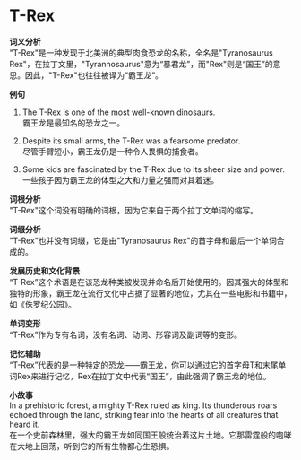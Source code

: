 # T-Rex

**词义分析**  
"T-Rex"是一种发现于北美洲的典型肉食恐龙的名称，全名是"Tyranosaurus Rex"，在拉丁文里，"Tyrannosaurus"意为“暴君龙”，而"Rex"则是“国王”的意思。因此，"T-Rex"也往往被译为“霸王龙”。

  

**例句**

  

1.  The T-Rex is one of the most well-known dinosaurs.  
    霸王龙是最知名的恐龙之一。
    
      
    
2.  Despite its small arms, the T-Rex was a fearsome predator.  
    尽管手臂短小，霸王龙仍是一种令人畏惧的捕食者。
    
      
    
3.  Some kids are fascinated by the T-Rex due to its sheer size and power.  
    一些孩子因为霸王龙的体型之大和力量之强而对其着迷。
    
      
    

  

**词根分析**  
"T-Rex"这个词没有明确的词根，因为它来自于两个拉丁文单词的缩写。

  

**词缀分析**  
"T-Rex"也并没有词缀，它是由"Tyranosaurus Rex"的首字母和最后一个单词合成的。

  

**发展历史和文化背景**  
“T-Rex”这个术语是在该恐龙种类被发现并命名后开始使用的。因其强大的体型和独特的形象，霸王龙在流行文化中占据了显著的地位，尤其在一些电影和书籍中，如《侏罗纪公园》。

  

**单词变形**  
“T-Rex”作为专有名词，没有名词、动词、形容词及副词等的变形。

  

**记忆辅助**  
“T-Rex”代表的是一种特定的恐龙——霸王龙，你可以通过它的首字母T和末尾单词Rex来进行记忆，Rex在拉丁文中代表“国王”，由此强调了霸王龙的地位。

  

**小故事**  
In a prehistoric forest, a mighty T-Rex ruled as king. Its thunderous roars echoed through the land, striking fear into the hearts of all creatures that heard it.  
在一个史前森林里，强大的霸王龙如同国王般统治着这片土地。它那雷霆般的咆哮在大地上回荡，听到它的所有生物都心生恐惧。

